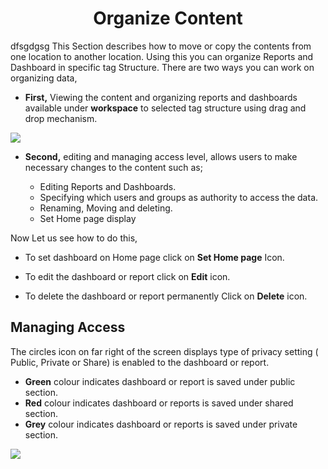 

<center><h1>Organize Content</h1></center>
dfsgdgsg
This Section describes how to move or copy the contents from one location to another location. Using this you can organize Reports and Dashboard in specific tag Structure.
There are two ways you can work on organizing data,
 
 - **First,** Viewing the content and organizing reports and dashboards  available under **workspace** to selected tag structure using drag and drop mechanism.

![
](https://raw.githubusercontent.com/sv18042016/fp1/93fab44572b6a9c124a7c80f1ec840cd0488f319/images/organise_full.png)

 - **Second,** editing and managing access level, allows users to make necessary changes to the content such as;

   - Editing Reports and Dashboards.
   -  Specifying which users and groups as  authority to access the data.
   -  Renaming, Moving and deleting. 
    - Set Home page display

Now Let us see how to do this,
- To set dashboard on Home page click on **Set Home page** Icon.
- To edit the dashboard or report click on  **Edit**  icon.

 - To delete the dashboard or report permanently Click on  **Delete**  icon.

## Managing Access

The circles icon on far right of the screen displays type of privacy setting ( Public, Private or Share) is enabled to the dashboard or report.

 -   **Green** colour indicates dashboard or report is saved under public section.
 -   **Red** colour indicates dashboard or reports is saved under shared section.
-   **Grey** colour indicates dashboard or reports is saved under private section.

![
](https://raw.githubusercontent.com/sv18042016/fp1/93fab44572b6a9c124a7c80f1ec840cd0488f319/images/organise_full.png)


<!--stackedit_data:
eyJoaXN0b3J5IjpbMTc4Mjk1MDg0MywxNzI0NjQ2MjE2LDE4ND
cyNDczMjQsODE4NTA1ODQsMTg5MzY5OTA3Niw3NDIxMTQ2NTIs
MTEyNzE4MTkzOCwtNDc5NzM4MjQzLC0xMTU4MjkyMDEzLC0zMj
c2MzYzMTUsNTUyNzU3NjM0LDIwODQ2Mzg5MjAsMTExNzUxOTc5
MF19
-->